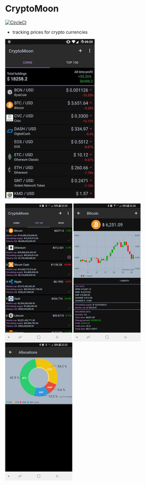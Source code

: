 # CryptoMoon

[![CircleCI](https://circleci.com/gh/ebabel/CryptoMoon.svg?style=svg)](https://circleci.com/gh/ebabel/CryptoMoon)

- tracking prices for crypto currencies

![alt text](artwork/main_coins.jpg)

![alt text](artwork/main_top.png)
![alt text](artwork/bitcoin_info.png)
![alt text](artwork/allocations.png)
